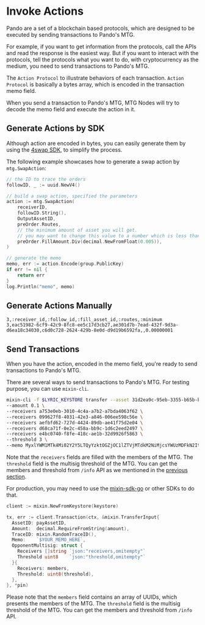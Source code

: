 # Invoke Actions

Pando are a set of a blockchain based protocols, which are designed to be executed by sending transactions to Pando's MTG.

For example, if you want to get information from the protocols, call the APIs and read the response is the easiest way. But if you want to interact with the protocols, tell the protocols what you want to do, with cryptocurrency as the medium, you need to send transactions to Pando's MTG.

The `Action Protocol` to illustrate behaviors of each transaction. `Action Protocol` is basically a bytes array, which is encoded in the transaction memo field.

When you send a transaction to Pando's MTG, MTG Nodes will try to decode the memo field and execute the action in it.

## Generate Actions by SDK

Although action are encoded in bytes, you can easily generate them by using the [4swap SDK](https://github.com/fox-one/4swap-sdk-go), to simplify the process. 

The following example showcases how to generate a swap action by `mtg.SwapAction`:

```go
// the ID to trace the orders
followID, _ := uuid.NewV4()

// build a swap action, specified the parameters
action := mtg.SwapAction(
    receiverID,
    followID.String(),
    OutputAssetID,
    preOrder.Routes,
    // the minimum amount of asset you will get.
    // you may want to change this value to a number which is less than preOrder.FillAmount
    preOrder.FillAmount.Div(decimal.NewFromFloat(0.005)),
)

// generate the memo
memo, err := action.Encode(group.PublicKey)
if err != nil {
    return err
}
log.Println("memo", memo)
```

## Generate Actions Manually

```
3,:receiver_id,:follow_id,:fill_asset_id,:routes,:minimum
3,eac51982-6cf9-42c9-8fc8-ee5c17d3cb27,ae301d7b-7ead-432f-9d3a-d6ea18c34030,c6d0c728-2624-429b-8e0d-d9d19b6592fa,,0.00000001
```

## Send Transactions

When you have the action, encoded in the memo field, you're ready to send transactions to Pando's MTG.

There are several ways to send transactions to Pando's MTG. For testing purpose, you can use `mixin-cli`. 

```bash [mixin-cli]
mixin-cli -f $LYRIC_KEYSTORE transfer --asset 31d2ea9c-95eb-3355-b65b-ba096853bc18 \
--amount 0.1 \
--receivers a753e0eb-3010-4c4a-a7b2-a7bda4063f62 \
--receivers 099627f8-4031-42e3-a846-006ee598c56e \
--receivers aefbfd62-727d-4424-89db-ae41f75d2e04 \
--receivers d68ca71f-0e2c-458a-bb9c-1d6c2eed2497 \
--receivers e4bc0740-f8fe-418c-ae1b-32d9926f5863 \
--threshold 3 \
--memo MyxlYWM1MTk4Mi02Y2Y5LTQyYzktOGZjOC1lZTVjMTdkM2NiMjcsYWUzMDFkN2ItN2VhZC00MzJmLTlkM2EtZDZlYTE4YzM0MDMwLGM2ZDBjNzI4LTI2MjQtNDI5Yi04ZTBkLWQ5ZDE5YjY1OTJmYSwsMC4wMDAwMDAwMQo=
```

Note that the `receivers` fields are filled with the members of the MTG. The `threshold` field is the multisig threshold of the MTG. You can get the members and threshold from `/info` API as we mentioned in the [previous section](./call-apis).

For production, you may need to use the [mixin-sdk-go](https://github.com/fox-one/mixin-sdk-go) or other SDKs to do that.

```go [Go]
client := mixin.NewFromKeystore(keystore)

tx, err := client.Transaction(ctx, &mixin.TransferInput{
  AssetID: payAssetID,
  Amount:  decimal.RequireFromString(amount),
  TraceID: mixin.RandomTraceID(),
  Memo:    `$YOUR_MEMO_HERE`,
  OpponentMultisig: struct {
    Receivers []string `json:"receivers,omitempty"`
    Threshold uint8    `json:"threshold,omitempty"`
  }{
    Receivers: members,          
    Threshold: uint8(threshold),
  },
}, *pin)
```

Please note that the `members` field contains an array of UUIDs, which presents the members of the MTG. The `threshold` field is the multisig threshold of the MTG. You can get the members and threshold from `/info` API.


